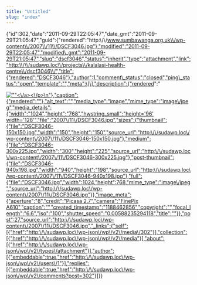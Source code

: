 ```yaml
---
title: "Untitled"
slug: "index"
---
```


{"id":302,"date":"2011-09-29T22:05:47","date\_gmt":"2011-09-29T21:05:47","guid":{"rendered":"http:\\/\\/www.sumbawanga.org.uk\\/wp-content\\/2007\\/11\\/DSCF3046.jpg"},"modified":"2011-09-29T22:05:47","modified\_gmt":"2011-09-29T21:05:47","slug":"dscf3046","status":"inherit","type":"attachment","link":"http:\\/\\/sudawp.loc\\/projects\\/kalalasi-health-centre\\/dscf3046\\/","title":{"rendered":"DSCF3046"},"author":1,"comment\_status":"closed","ping\_status":"open","template":"","meta":\[\],"description":{"rendered":"

[![\"\"](\"http:\/\/sudawp.loc\/wp-content\/2007\/11\/DSCF3046-300x225.jpg\")<\\/a><\\/p>\\n"},"caption":{"rendered":""},"alt\_text":"","media\_type":"image","mime\_type":"image\\/jpeg","media\_details":{"width":"1024","height":"768","hwstring\_small":"height='96' width='128'","file":"2007\\/11\\/DSCF3046.jpg","sizes":{"thumbnail":{"file":"DSCF3046-150x150.jpg","width":"150","height":"150","source\_url":"http:\\/\\/sudawp.loc\\/wp-content\\/2007\\/11\\/DSCF3046-150x150.jpg"},"medium":{"file":"DSCF3046-300x225.jpg","width":"300","height":"225","source\_url":"http:\\/\\/sudawp.loc\\/wp-content\\/2007\\/11\\/DSCF3046-300x225.jpg"},"post-thumbnail":{"file":"DSCF3046-940x198.jpg","width":"940","height":"198","source\_url":"http:\\/\\/sudawp.loc\\/wp-content\\/2007\\/11\\/DSCF3046-940x198.jpg"},"full":{"file":"DSCF3046.jpg","width":1024,"height":768,"mime\_type":"image\\/jpeg","source\_url":"http:\\/\\/sudawp.loc\\/wp-content\\/2007\\/11\\/DSCF3046.jpg"}},"image\_meta":{"aperture":"8","credit":"Picasa 2.7","camera":"FinePix A610","caption":"","created\_timestamp":"1188462856","copyright":"","focal\_length":"6.6","iso":"100","shutter\_speed":"0.00588235294118","title":""}},"post":27,"source\_url":"http:\\/\\/sudawp.loc\\/wp-content\\/2007\\/11\\/DSCF3046.jpg","\_links":{"self":\[{"href":"http:\\/\\/sudawp.loc\\/wp-json\\/wp\\/v2\\/media\\/302"}\],"collection":\[{"href":"http:\\/\\/sudawp.loc\\/wp-json\\/wp\\/v2\\/media"}\],"about":\[{"href":"http:\\/\\/sudawp.loc\\/wp-json\\/wp\\/v2\\/types\\/attachment"}\],"author":\[{"embeddable":true,"href":"http:\\/\\/sudawp.loc\\/wp-json\\/wp\\/v2\\/users\\/1"}\],"replies":\[{"embeddable":true,"href":"http:\\/\\/sudawp.loc\\/wp-json\\/wp\\/v2\\/comments?post=302"}\]}}](http:\/\/sudawp.loc\/wp-content\/2007\/11\/DSCF3046.jpg)